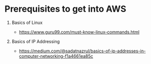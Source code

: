 # Prerequisites to get into AWS

1. Basics of Linux
    - https://www.guru99.com/must-know-linux-commands.html

1. Basics of IP Addressing
    - https://medium.com/@sadatnazrul/basics-of-ip-addresses-in-computer-networking-f1a4661ea85c